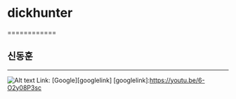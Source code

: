 # dickhunter
============
## 신동훈
------------
![Alt text](/path/to/2.jpg)
Link: [Google][googlelink] [googlelink]:https://youtu.be/6-O2y08P3sc
